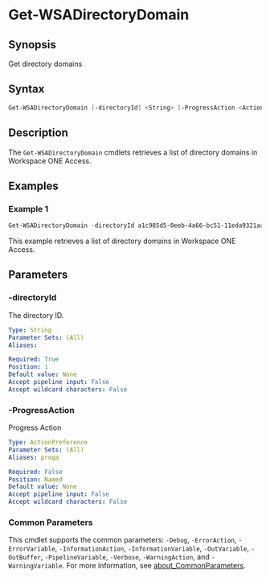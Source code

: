 # Get-WSADirectoryDomain

## Synopsis

Get directory domains

## Syntax

```powershell
Get-WSADirectoryDomain [-directoryId] <String> [-ProgressAction <ActionPreference>] [<CommonParameters>]
```

## Description

The `Get-WSADirectoryDomain` cmdlets retrieves a list of directory domains in Workspace ONE Access.

## Examples

### Example 1

```powershell
Get-WSADirectoryDomain -directoryId a1c985d5-0eeb-4a66-bc51-11eda9321aac
```

This example retrieves a list of directory domains in Workspace ONE Access.

## Parameters

### -directoryId

The directory ID.

```yaml
Type: String
Parameter Sets: (All)
Aliases:

Required: True
Position: 1
Default value: None
Accept pipeline input: False
Accept wildcard characters: False
```

### -ProgressAction

Progress Action

```yaml
Type: ActionPreference
Parameter Sets: (All)
Aliases: proga

Required: False
Position: Named
Default value: None
Accept pipeline input: False
Accept wildcard characters: False
```

### Common Parameters

This cmdlet supports the common parameters: `-Debug`, `-ErrorAction`, `-ErrorVariable`, `-InformationAction`, `-InformationVariable`, `-OutVariable`, `-OutBuffer`, `-PipelineVariable`, `-Verbose`, `-WarningAction`, and `-WarningVariable`. For more information, see [about_CommonParameters](http://go.microsoft.com/fwlink/?LinkID=113216).
